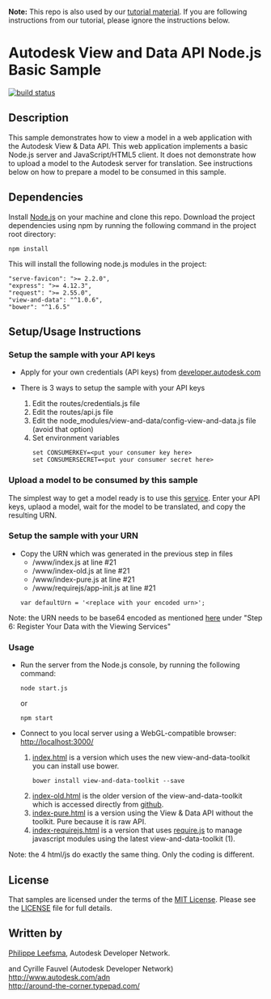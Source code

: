 <b>Note:</b> This repo is also used by our [tutorial material](https://github.com/Developer-Autodesk/tutorial-getting.started-view.and.data). If you are following instructions 
from our tutorial, please ignore the instructions below.


# Autodesk View and Data API Node.js Basic Sample


[![build status](https://api.travis-ci.org/Developer-Autodesk/workflow-node.js-view.and.data.api.png)](https://travis-ci.org/Developer-Autodesk/workflow-node.js-view.and.data.api)



## Description
This sample demonstrates how to view a model in a web application with the Autodesk View & Data API.
This web application implements a basic Node.js server and JavaScript/HTML5 client. It does not demonstrate
how to upload a model to the Autodesk server for translation.
See instructions below on how to prepare a model to be consumed in this sample.


## Dependencies
Install [Node.js](http://nodejs.org/) on your machine and clone this repo. Download the project dependencies
using npm by running the following command in the project root directory:
```
npm install
```
This will install the following node.js modules in the project:
```
"serve-favicon": ">= 2.2.0",
"express": ">= 4.12.3",
"request": ">= 2.55.0",
"view-and-data": "^1.0.6",
"bower": "^1.6.5"
```

## Setup/Usage Instructions

### Setup the sample with your API keys

* Apply for your own credentials (API keys) from [developer.autodesk.com](http://developer.autodesk.com)

* There is 3 ways to setup the sample with your API keys

  1. Edit the routes/credentials.js file
  2. Edit the routes/api.js file
  3. Edit the node_modules/view-and-data/config-view-and-data.js file (avoid that option)
  4. Set environment variables
     ```
     set CONSUMERKEY=<put your consumer key here>
     set CONSUMERSECRET=<put your consumer secret here>
     ```

### Upload a model to be consumed by this sample

The simplest way to get a model ready is to use this [service](http://model.autodesk.io/).
Enter your API keys, uplaod a model, wait for the model to be translated, and copy the resulting URN.

### Setup the sample with your URN
 
* Copy the URN which was generated in the previous step in files
  - /www/index.js at line #21
  - /www/index-old.js at line #21
  - /www/index-pure.js at line #21
  - /www/requirejs/app-init.js at line #21
  ```
  var defaultUrn = '<replace with your encoded urn>';
  ```

Note: the URN needs to be base64 encoded as mentioned [here](https://developer.autodesk.com/api/view-and-data-api/) under
"Step 6: Register Your Data with the Viewing Services"

### Usage

* Run the server from the Node.js console, by running the following command: <br />
  ```
  node start.js
  ```
  or
  ```
  npm start
  ```
* Connect to you local server using a WebGL-compatible browser: [http://localhost:3000/](http://localhost:3000/)

  1. [index.html](http://localhost:3000/index.html) is a version which uses the new view-and-data-toolkit
     you can install use bower.
     ```
     bower install view-and-data-toolkit --save
     ```
  2. [index-old.html](http://localhost:3000/index-old.html) is the older version of the view-and-data-toolkit
     which is accessed directly from [github](https://github.com/Developer-Autodesk/library-javascript-view.and.data.api).
  3. [index-pure.html](http://localhost:3000/index-pure.html) is a version using the View & Data API without
     the toolkit. Pure because it is raw API.
  4. [index-requirejs.html](http://localhost:3000/index-requirejs.html) is a version that uses [require.js](http://requirejs.org/)
     to manage javascript modules using the latest view-and-data-toolkit (1).

Note: the 4 html/js do exactly the same thing. Only the coding is different.


## License

That samples are licensed under the terms of the [MIT License](http://opensource.org/licenses/MIT).
Please see the [LICENSE](LICENSE) file for full details.


## Written by 

[Philippe Leefsma](http://adndevblog.typepad.com/cloud_and_mobile/philippe-leefsma.html), Autodesk Developer Network.

and Cyrille Fauvel (Autodesk Developer Network) <br />
    http://www.autodesk.com/adn <br />
    http://around-the-corner.typepad.com/ <br />

